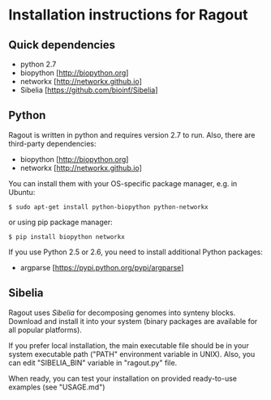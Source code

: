 Installation instructions for Ragout
====================================

Quick dependencies
------------------

* python 2.7
* biopython [http://biopython.org]
* networkx [http://networkx.github.io]
* Sibelia [https://github.com/bioinf/Sibelia]

Python
------

Ragout is written in python and requires version 2.7 to run.
Also, there are third-party dependencies:

* biopython [http://biopython.org]
* networkx [http://networkx.github.io]

You can install them with your OS-specific package manager,
e.g. in Ubuntu:

	$ sudo apt-get install python-biopython python-networkx

or using pip package manager:

	$ pip install biopython networkx

If you use Python 2.5 or 2.6, you need to install additional Python
packages:

* argparse [https://pypi.python.org/pypi/argparse]

Sibelia
-------

Ragout uses *Sibelia* for decomposing genomes into synteny blocks.
Download and install it into your system (binary packages are available
for all popular platforms).

If you prefer local installation, the main executable file should be in 
your system executable path ("PATH" environment variable in UNIX).
Also, you can edit "SIBELIA_BIN" variable in "ragout.py" file.

When ready, you can test your installation on provided ready-to-use
examples (see "USAGE.md")